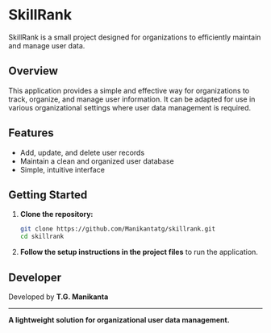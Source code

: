 # SkillRank

SkillRank is a small project designed for organizations to efficiently maintain and manage user data.

## Overview

This application provides a simple and effective way for organizations to track, organize, and manage user information. It can be adapted for use in various organizational settings where user data management is required.

## Features

- Add, update, and delete user records
- Maintain a clean and organized user database
- Simple, intuitive interface

## Getting Started

1. **Clone the repository:**
    ```bash
    git clone https://github.com/Manikantatg/skillrank.git
    cd skillrank
    ```
2. **Follow the setup instructions in the project files** to run the application.

## Developer

Developed by **T.G. Manikanta**

---

**A lightweight solution for organizational user data management.**

